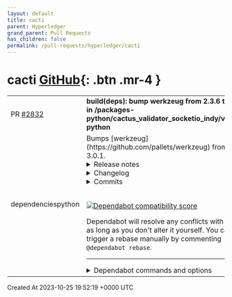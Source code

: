 ```yaml
---
layout: default
title: cacti
parent: Hyperledger
grand_parent: Pull Requests
has_children: false
permalink: /pull-requests/hyperledger/cacti
---
```


# cacti <span class="fs-3 right-align">[GitHub](https://github.com/hyperledger/cacti){: .btn .mr-4 }</span>


<div>
    <table>
        <tr>
            <td>
                PR <a href="https://github.com/hyperledger/cacti/pull/2832" class=".btn">#2832</a>
            </td>
            <td>
                <b>
                    build(deps): bump werkzeug from 2.3.6 to 3.0.1 in /packages-python/cactus_validator_socketio_indy/validator-python
                </b>
            </td>
        </tr>
        <tr>
            <td>
                <span class="chip">dependencies</span><span class="chip">python</span>
            </td>
            <td>
                Bumps [werkzeug](https://github.com/pallets/werkzeug) from 2.3.6 to 3.0.1.
<details>
<summary>Release notes</summary>
<p><em>Sourced from <a href="https://github.com/pallets/werkzeug/releases">werkzeug's releases</a>.</em></p>
<blockquote>
<h2>3.0.1</h2>
<p>This is a security release for the 3.0.x feature branch.</p>
<ul>
<li>Changes: <a href="https://werkzeug.palletsprojects.com/en/3.0.x/changes/#version-3-0-1">https://werkzeug.palletsprojects.com/en/3.0.x/changes/#version-3-0-1</a></li>
</ul>
<h2>3.0.0</h2>
<p>This is a feature release, which includes new features, removes previously deprecated code, and adds new deprecations. The 3.0.x branch is now the supported fix branch, the 2.3.x branch will become a tag marking the end of support for that branch. We encourage everyone to upgrade, and to use a tool such as <a href="https://pypi.org/project/pip-tools/">pip-tools</a> to pin all dependencies and control upgrades. Test with warnings treated as errors to be able to adapt to deprecation warnings early.</p>
<ul>
<li>Changes: <a href="https://werkzeug.palletsprojects.com/en/3.0.x/changes/#version-3-0-0">https://werkzeug.palletsprojects.com/en/3.0.x/changes/#version-3-0-0</a></li>
<li>Milestone: <a href="https://github.com/pallets/werkzeug/milestone/21?closed=1">https://github.com/pallets/werkzeug/milestone/21?closed=1</a></li>
</ul>
<h2>2.3.7</h2>
<p>This is a fix release for the 2.3.x feature branch.</p>
<ul>
<li>Changes: <a href="https://werkzeug.palletsprojects.com/en/2.3.x/changes/#version-2-3-7">https://werkzeug.palletsprojects.com/en/2.3.x/changes/#version-2-3-7</a></li>
<li>Milestone: <a href="https://github.com/pallets/werkzeug/milestone/33?closed=1">https://github.com/pallets/werkzeug/milestone/33?closed=1</a></li>
</ul>
</blockquote>
</details>
<details>
<summary>Changelog</summary>
<p><em>Sourced from <a href="https://github.com/pallets/werkzeug/blob/main/CHANGES.rst">werkzeug's changelog</a>.</em></p>
<blockquote>
<h2>Version 3.0.1</h2>
<p>Released 2023-10-24</p>
<ul>
<li>Fix slow multipart parsing for large parts potentially enabling DoS
attacks. :cwe:<code>CWE-407</code></li>
</ul>
<h2>Version 3.0.0</h2>
<p>Released 2023-09-30</p>
<ul>
<li>Remove previously deprecated code. :pr:<code>2768</code></li>
<li>Deprecate the <code>__version__</code> attribute. Use feature detection, or
<code>importlib.metadata.version(&quot;werkzeug&quot;)</code>, instead. :issue:<code>2770</code></li>
<li><code>generate_password_hash</code> uses scrypt by default. :issue:<code>2769</code></li>
<li>Add the <code>&quot;werkzeug.profiler&quot;</code> item to the  WSGI <code>environ</code> dictionary
passed to <code>ProfilerMiddleware</code>'s <code>filename_format</code> function. It contains
the <code>elapsed</code> and <code>time</code> values for the profiled request. :issue:<code>2775</code></li>
<li>Explicitly marked the PathConverter as non path isolating. :pr:<code>2784</code></li>
</ul>
<h2>Version 2.3.8</h2>
<p>Unreleased</p>
<h2>Version 2.3.7</h2>
<p>Released 2023-08-14</p>
<ul>
<li>Use <code>flit_core</code> instead of <code>setuptools</code> as build backend.</li>
<li>Fix parsing of multipart bodies. :issue:<code>2734</code> Adjust index of last newline
in data start. :issue:<code>2761</code></li>
<li>Parsing ints from header values strips spacing first. :issue:<code>2734</code></li>
<li>Fix empty file streaming when testing. :issue:<code>2740</code></li>
<li>Clearer error message when URL rule does not start with slash. :pr:<code>2750</code></li>
<li><code>Accept</code> <code>q</code> value can be a float without a decimal part. :issue:<code>2751</code></li>
</ul>
</blockquote>
</details>
<details>
<summary>Commits</summary>
<ul>
<li><a href="https://github.com/pallets/werkzeug/commit/ce4eff5902d4a6b41a20ecc6e4029741284a87fd"><code>ce4eff5</code></a> Release version 3.0.1</li>
<li><a href="https://github.com/pallets/werkzeug/commit/b1916c0c083e0be1c9d887ee2f3d696922bfc5c1"><code>b1916c0</code></a> Fix: slow multipart parsing for huge files with few CR/LF characters</li>
<li><a href="https://github.com/pallets/werkzeug/commit/726eaa28593d859548da3477859c914732f012ef"><code>726eaa2</code></a> Release version 3.0.0</li>
<li><a href="https://github.com/pallets/werkzeug/commit/64275425888b6ca4f5ebdfa1a9df814317718290"><code>6427542</code></a> Default the PathConverter (and descendants) to be non part isolating</li>
<li><a href="https://github.com/pallets/werkzeug/commit/4820d8c487e5db9f43645c31c4123fce5ac5ad32"><code>4820d8c</code></a> Provide elapsed and timestamp info to filename_format</li>
<li><a href="https://github.com/pallets/werkzeug/commit/599993d7382eeb96add9f38b4431a2f50cd2c9f2"><code>599993d</code></a> Bump pypa/gh-action-pypi-publish from 1.8.8 to 1.8.10 (<a href="https://redirect.github.com/pallets/werkzeug/issues/2780">#2780</a>)</li>
<li><a href="https://github.com/pallets/werkzeug/commit/a2394ed51ed8697b5523243acb10cb589c0f7834"><code>a2394ed</code></a> Bump slsa-framework/slsa-github-generator from 1.7.0 to 1.9.0 (<a href="https://redirect.github.com/pallets/werkzeug/issues/2779">#2779</a>)</li>
<li><a href="https://github.com/pallets/werkzeug/commit/1efd6f3c2c31ec9479d8b8d9219bdb042e55bd15"><code>1efd6f3</code></a> Bump actions/checkout from 3.5.3 to 3.6.0 (<a href="https://redirect.github.com/pallets/werkzeug/issues/2778">#2778</a>)</li>
<li><a href="https://github.com/pallets/werkzeug/commit/76a5419d2ee8b7785c0304d58a94d6c0387c976c"><code>76a5419</code></a> Bump pypa/gh-action-pypi-publish from 1.8.8 to 1.8.10</li>
<li><a href="https://github.com/pallets/werkzeug/commit/ce8cfe7dbb73b56c982a9c74162084cdb284c2f5"><code>ce8cfe7</code></a> Bump slsa-framework/slsa-github-generator from 1.7.0 to 1.9.0</li>
<li>Additional commits viewable in <a href="https://github.com/pallets/werkzeug/compare/2.3.6...3.0.1">compare view</a></li>
</ul>
</details>
<br />


[![Dependabot compatibility score](https://dependabot-badges.githubapp.com/badges/compatibility_score?dependency-name=werkzeug&package-manager=pip&previous-version=2.3.6&new-version=3.0.1)](https://docs.github.com/en/github/managing-security-vulnerabilities/about-dependabot-security-updates#about-compatibility-scores)

Dependabot will resolve any conflicts with this PR as long as you don't alter it yourself. You can also trigger a rebase manually by commenting `@dependabot rebase`.

[//]: # (dependabot-automerge-start)
[//]: # (dependabot-automerge-end)

---

<details>
<summary>Dependabot commands and options</summary>
<br />

You can trigger Dependabot actions by commenting on this PR:
- `@dependabot rebase` will rebase this PR
- `@dependabot recreate` will recreate this PR, overwriting any edits that have been made to it
- `@dependabot merge` will merge this PR after your CI passes on it
- `@dependabot squash and merge` will squash and merge this PR after your CI passes on it
- `@dependabot cancel merge` will cancel a previously requested merge and block automerging
- `@dependabot reopen` will reopen this PR if it is closed
- `@dependabot close` will close this PR and stop Dependabot recreating it. You can achieve the same result by closing it manually
- `@dependabot show <dependency name> ignore conditions` will show all of the ignore conditions of the specified dependency
- `@dependabot ignore this major version` will close this PR and stop Dependabot creating any more for this major version (unless you reopen the PR or upgrade to it yourself)
- `@dependabot ignore this minor version` will close this PR and stop Dependabot creating any more for this minor version (unless you reopen the PR or upgrade to it yourself)
- `@dependabot ignore this dependency` will close this PR and stop Dependabot creating any more for this dependency (unless you reopen the PR or upgrade to it yourself)
You can disable automated security fix PRs for this repo from the [Security Alerts page](https://github.com/hyperledger/cacti/network/alerts).

</details>
            </td>
        </tr>
    </table>
    <div class="right-align">
        Created At 2023-10-25 19:52:19 +0000 UTC
    </div>
</div>

